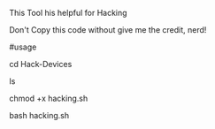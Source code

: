 This Tool his helpful for Hacking 


Don't Copy this code without give me the credit, nerd!




#usage

cd Hack-Devices 

ls


chmod +x hacking.sh


bash hacking.sh
